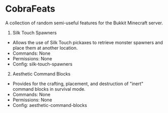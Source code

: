 CobraFeats
==========

A collection of random semi-useful features for the Bukkit Minecraft server.


1. Silk Touch Spawners
  * Allows the use of Silk Touch pickaxes to retrieve monster spawners and place them at another location.
  * Commands: None
  * Permissions: None
  * Config: silk-touch-spawners
2. Aesthetic Command Blocks
  * Provides for the crafting, placement, and destruction of "inert" command blocks in survival mode.
  * Commands: None
  * Permissions: None
  * Config: aesthetic-command-blocks
